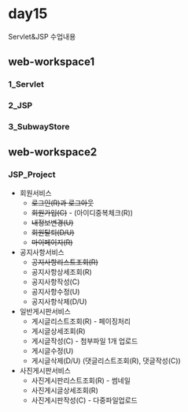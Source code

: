 # day15
Servlet&amp;JSP 수업내용
## web-workspace1
### 1_Servlet
### 2_JSP
### 3_SubwayStore
## web-workspace2
### JSP_Project
* 회원서비스
   + ~~로그인(R)과 로그아웃~~
   + ~~회원가입(C)~~ - (아이디중복체크(R))
   + ~~내정보변경(U)~~
   + ~~회원탈퇴(D/U)~~
   + ~~마이페이지(R)~~
* 공지사항서비스
  + ~~공지사항리스트조회(R)~~
  + 공지사항상세조회(R)
  + 공지사항작성(C)
  + 공지사항수정(U)
  + 공지사항삭제(D/U)
* 일반게시판서비스
  + 게시글리스트조회(R) - 페이징처리
  + 게시글상세조회(R)
  + 게시글작성(C) - 첨부파일 1개 업로드
  + 게시글수정(U)
  + 게시글삭제(D/U) (댓글리스트조회(R), 댓글작성(C))
* 사진게시판서비스
  + 사진게시판리스트조회(R) - 썸네일
  + 사진게시글상세조회(R)
  + 사진게시판작성(C) - 다중파일업로드
  

   
